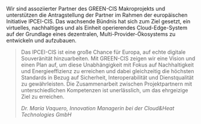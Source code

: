 Wir sind assoziierter Partner des GREEN-CIS Makroprojekts und unterstützen die Antragstellung der Partner im Rahmen der europäischen Initiative IPCEI-CIS. Das wachsende Bündnis hat sich zum Ziel gesetzt, ein virtuelles, nachhaltiges und als Einheit operierendes Cloud-Edge-System auf der Grundlage eines dezentralen, Multi-Provider-Ökosystems zu entwickeln und aufzubauen.

<blockquote>
	<p>Das IPCEI-CIS ist eine große Chance für Europa, auf echte digitale Souveränität hinzuarbeiten. Mit GREEN-CIS zeigen wir eine Vision und einen Plan auf, um diese Unabhängigkeit mit Fokus auf Nachhaltigkeit und Energieeffizienz zu erreichen und dabei gleichzeitig die höchsten Standards in Bezug auf Sicherheit, Interoperabilität und Dienstqualität zu gewährleisten. Die Zusammenarbeit zwischen Projektpartnern mit unterschiedlichen Kompetenzen ist unerlässlich, um das ehrgeizige Ziel zu erreichen.</p>
	<cite>Dr. María Vaquero, Innovation Managerin bei der Cloud&Heat Technologies GmbH</cite>
</blockquote>
